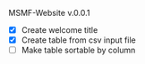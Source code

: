 MSMF-Website v.0.0.1
- [X] Create welcome title
- [X] Create table from csv input file
- [ ] Make table sortable by column
